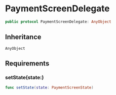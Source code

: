 # PaymentScreenDelegate

``` swift
public protocol PaymentScreenDelegate: AnyObject 
```

## Inheritance

`AnyObject`

## Requirements

### setState(state:​)

``` swift
func setState(state: PaymentScreenState)
```
